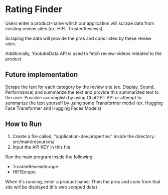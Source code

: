 # Rating Finder
Users enter a product-name which our application will scrape data from existing review sites (ex. HIFI, TrustedReviews).

Scraping the data will provide the pros and cons listed by these review sites. 

Additionally, YoutubeData API is used to fetch review-videos releated to the product

## Future implementation
Scrape the text for each category by the review site (ex. Display, Sound, Performance) and summarize the text and provide 
this summarized text to the user. Possible accomplish by using ChatGPT API or attempt to summarize the text yourself by using 
some Transformer model (ex. Hugging Face Transformer and Hugging Faces Models)

## How to Run 
1) Create a file called, "application-dev.properties" inside the directory: src/main/resources/
2) Input the API KEY in this file

Run the main program inside the following:
- TrustedReviewScrape
- HIFIScrape

When it's running, enter a product name. Then the pros and cons from that site will be displayed (it's web scraped data)